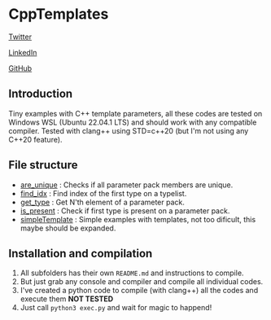 # CppTemplates
[Twitter](https://twitter.com/conPdePABLO)

[LinkedIn](https://www.linkedin.com/in/parequena/)

[GitHub](https://github.com/parequena)

## Introduction

Tiny examples with C++ template parameters, all these codes are tested on Windows WSL (Ubuntu 22.04.1 LTS) and should work with any compatible compiler.
Tested with clang++ using STD=c++20 (but I'm not using any C++20 feature).

## File structure
- [are_unique](/are_unique) : Checks if all parameter pack members are unique.
- [find_idx](/find_idx) : Find index of the first type on a typelist.
- [get_type](/get_type) : Get N'th element of a parameter pack.
- [is_present](/is_present) : Check if first type is present on a parameter pack.
- [simpleTemplate](/simpleTemplate) : Simple examples with templates, not too dificult, this maybe should be expanded.
 
## Installation and compilation
1. All subfolders has their own `README.md` and instructions to compile.
2. But just grab any console and compiler and compile all individual codes.
3. I've created a python code to compile (with clang++) all the codes and execute them **NOT TESTED**
4. Just call `python3 exec.py` and wait for magic to happend!